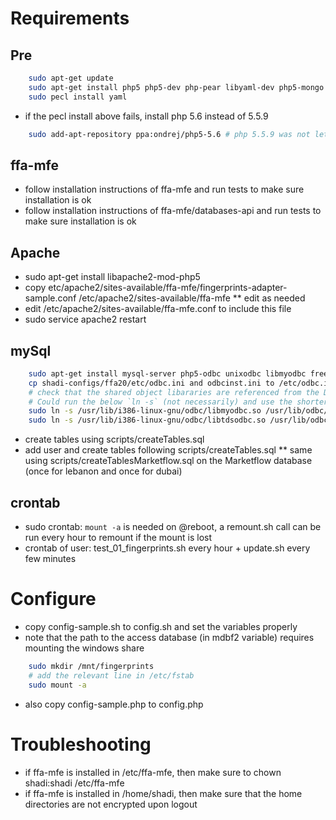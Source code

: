 # Requirements

## Pre
```bash
    sudo apt-get update
    sudo apt-get install php5 php5-dev php-pear libyaml-dev php5-mongo mdbtools unixodbc-dev
    sudo pecl install yaml
```
* if the pecl install above fails, install php 5.6 instead of 5.5.9

```bash
    sudo add-apt-repository ppa:ondrej/php5-5.6 # php 5.5.9 was not letting me install yaml via pecl install yaml
```

## ffa-mfe

* follow installation instructions of ffa-mfe and run tests to make sure installation is ok
* follow installation instructions of ffa-mfe/databases-api and run tests to make sure installation is ok

## Apache

* sudo apt-get install libapache2-mod-php5 
* copy etc/apache2/sites-available/ffa-mfe/fingerprints-adapter-sample.conf /etc/apache2/sites-available/ffa-mfe
** edit as needed
* edit /etc/apache2/sites-available/ffa-mfe.conf to include this file
* sudo service apache2 restart

## mySql

```bash
    sudo apt-get install mysql-server php5-odbc unixodbc libmyodbc freetds-dev tdsodbc # freetds-bin  unixodbc-dev
    cp shadi-configs/ffa20/etc/odbc.ini and odbcinst.ini to /etc/odbc.ini and /etc/odbcinst.ini
    # check that the shared object libararies are referenced from the Driver fields in `/etc/odbc.ini` (check below) and `/etc/odbcinst.ini`
    # Could run the below `ln -s` (not necessarily) and use the shorter paths in the ini files above
    sudo ln -s /usr/lib/i386-linux-gnu/odbc/libmyodbc.so /usr/lib/odbc/
    sudo ln -s /usr/lib/i386-linux-gnu/odbc/libtdsodbc.so /usr/lib/odbc/
```

* create tables using scripts/createTables.sql
* add user and create tables following scripts/createTables.sql
** same using scripts/createTablesMarketflow.sql on the Marketflow database (once for lebanon and once for dubai)

## crontab

* sudo crontab: `mount -a` is needed on @reboot, a remount.sh call can be run every hour to remount if the mount is lost
* crontab of user: test_01_fingerprints.sh every hour + update.sh every few minutes

# Configure

* copy config-sample.sh to config.sh and set the variables properly
* note that the path to the access database (in mdbf2 variable) requires mounting the windows share

```bash
    sudo mkdir /mnt/fingerprints
    # add the relevant line in /etc/fstab
    sudo mount -a
```

* also copy config-sample.php to config.php

# Troubleshooting

* if ffa-mfe is installed in /etc/ffa-mfe, then  make sure to chown shadi:shadi /etc/ffa-mfe
* if ffa-mfe is installed in /home/shadi, then make sure that the home directories are not encrypted upon logout

